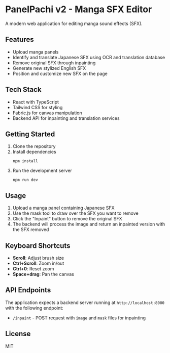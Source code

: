 # PanelPachi v2 - Manga SFX Editor

A modern web application for editing manga sound effects (SFX).

## Features

- Upload manga panels
- Identify and translate Japanese SFX using OCR and translation database
- Remove original SFX through inpainting
- Generate new stylized English SFX
- Position and customize new SFX on the page

## Tech Stack

- React with TypeScript
- Tailwind CSS for styling
- Fabric.js for canvas manipulation
- Backend API for inpainting and translation services

## Getting Started

1. Clone the repository
2. Install dependencies
   ```
   npm install
   ```
3. Run the development server
   ```
   npm run dev
   ```

## Usage

1. Upload a manga panel containing Japanese SFX
2. Use the mask tool to draw over the SFX you want to remove
3. Click the "Inpaint" button to remove the original SFX
4. The backend will process the image and return an inpainted version with the SFX removed

## Keyboard Shortcuts

- **Scroll**: Adjust brush size
- **Ctrl+Scroll**: Zoom in/out
- **Ctrl+0**: Reset zoom
- **Space+drag**: Pan the canvas

## API Endpoints

The application expects a backend server running at `http://localhost:8000` with the following endpoint:

- `/inpaint` - POST request with `image` and `mask` files for inpainting

## License

MIT 